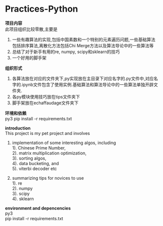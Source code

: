 # Practices-Python

**项目内容**  
此项目组织比较零散,主要是  
1. 一些有趣算法的实现,包括中国素数和一个特别的元素遍历问题,一些基础算法包括排序算法,离散化方法包括Chi Merge方法以及算法导论中的一些算法等  
2. 总结了对于新手有用的re, numpy, scipy和sklearn的技巧
3. 一个好用的脚手架

**组织形式**  
1. 各算法放在对应的文件夹下,py实现放在主目录下对应名字的.py文件中,对应名字的.ipynb文件包含了使用实例.基础算法和算法导论中的一些算法单独开辟文件夹.  
2. 各py模块使用技巧放在tips文件夹下
3. 脚手架放在echaffaudage文件夹下

**环境和依赖**  
py3
pip install -r requirements.txt


**introduction**  
This project is my pet project and involves  
1. implementation of some interesting algos, including  
  1).  Chinese Prime Number,   
  2).  matrix multiplication optimization,  
  3).  sorting algos,  
  4).  data bucketing, and  
  5).  viterbi decoder etc  
  
2. summarizing tips for novices to use  
  1). re  
  2). numpy  
  3). scipy    
  4). sklearn  

**environment and depencencies**  
py3  
pip install -r requirements.txt
